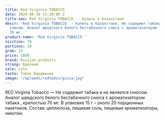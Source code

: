 ```yaml
---
title: Red Virginia TOBACCO
date: 2020-06-30 22:20:00 Z
title-seo: Red Virginia TOBACCO  - Купить в Казахстане
descr: 'Red Virginia TOBACCO  - Купить в Казахстане, Не содержит табака и не является
  снюсом. Аналог шведского белого бестабачного снюса с ароматизатором табака , крепостью
  70 мг. '
product-name: 'Red Virginia TOBACCO '
nicotine: 70
portions: 20
gram: 15
price: 1800
brand: Russian products
strong: Крепкий
sale: sale
taste: Табак Вирджиния
image: "/uploads/red%20virginia.jpg"
---
```


RED Virginia Tobacco — Не содержит табака и не является снюсом. Аналог шведского белого бестабачного снюса с ароматизатором табака , крепостью 70 мг. 
В упаковке 15 г – около 20 порционных пакетиков.
Состав: целлюлоза, пищевая соль, пищевые ароматизаторы, никотин.